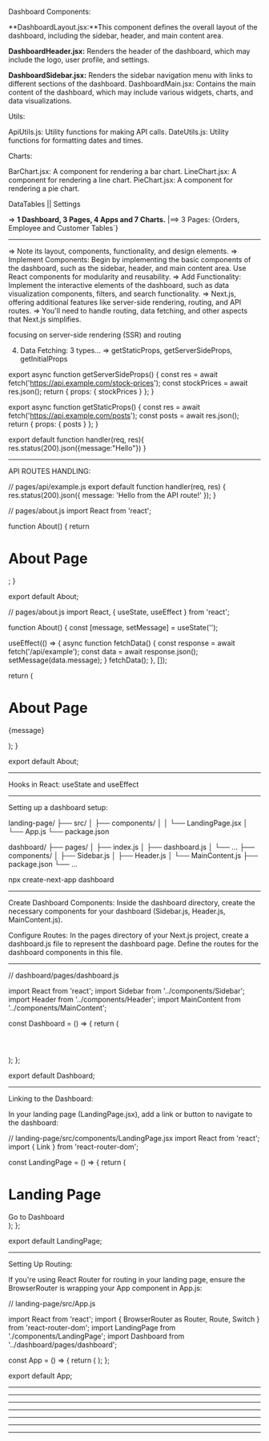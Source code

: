 Dashboard Components:

**DashboardLayout.jsx:**This component defines the overall layout of the dashboard, including the sidebar, header, and main content area.

**DashboardHeader.jsx:** Renders the header of the dashboard, which may include the logo, user profile, and settings.

**DashboardSidebar.jsx:** Renders the sidebar navigation menu with links to different sections of the dashboard.
DashboardMain.jsx: Contains the main content of the dashboard, which may include various widgets, charts, and data visualizations.


Utils:


ApiUtils.js: Utility functions for making API calls.
DateUtils.js: Utility functions for formatting dates and times.


Charts:


BarChart.jsx: A component for rendering a bar chart.
LineChart.jsx: A component for rendering a line chart.
PieChart.jsx: A component for rendering a pie chart.

DataTables || Settings 


=> **1 Dashboard, 3 Pages, 4 Apps and 7 Charts.**
|==> 3 Pages: {Orders, Employee and Customer Tables`}


**********************************************************************************************************

=> Note its layout, components, functionality, and design elements.
=> Implement Components: Begin by implementing the basic components of the dashboard, such as the sidebar, header, and main content area. Use React components for modularity and reusability.
=> Add Functionality: Implement the interactive elements of the dashboard, such as data visualization components, filters, and search functionality.
=> Next.js, offering additional features like server-side rendering, routing, and API routes.
=> You'll need to handle routing, data fetching, and other aspects that Next.js simplifies.

 focusing on server-side rendering (SSR) and routing

4. Data Fetching: 3 types...
 => getStaticProps, getServerSideProps, getInitialProps

 export async function getServerSideProps() {
      const res = await fetch('https://api.example.com/stock-prices');
      const stockPrices = await res.json();
      return { props: { stockPrices } };
    }

  export async function getStaticProps() {
    const res = await fetch('https://api.example.com/posts');
    const posts = await res.json();
    return { props: { posts } };
  }

export default function handler(req, res){
  res.status(200).json({message:"Hello"})
}


**********************************************************************************************************
API ROUTES HANDLING:

// pages/api/example.js
export default function handler(req, res) {
  res.status(200).json({ message: 'Hello from the API route!' });
}


// pages/about.js
import React from 'react';

function About() {
  return <h1>About Page</h1>;
}

export default About;


// pages/about.js
import React, { useState, useEffect } from 'react';

function About() {
  const [message, setMessage] = useState('');

  useEffect(() => {
    async function fetchData() {
      const response = await fetch('/api/example');
      const data = await response.json();
      setMessage(data.message);
    }
    fetchData();
  }, []);

  return (
    <div>
      <h1>About Page</h1>
      <p>{message}</p>
    </div>
  );
}

export default About;


**********************************************************************************************************
Hooks in React:
useState and useEffect


**********************************************************************************************************
Setting up a dashboard setup:

landing-page/
├── src/
│   ├── components/
│   │   └── LandingPage.jsx
│   └── App.js
└── package.json


dashboard/
├── pages/
│   ├── index.js
│   ├── dashboard.js
│   └── ...
├── components/
│   ├── Sidebar.js
│   ├── Header.js
│   └── MainContent.js
├── package.json
└── ...

npx create-next-app dashboard

**********************************************************************************************************

Create Dashboard Components: Inside the dashboard directory, create the necessary components for your dashboard (Sidebar.js, Header.js, MainContent.js).

Configure Routes: In the pages directory of your Next.js project, create a dashboard.js file to represent the dashboard page. Define the routes for the dashboard components in this file.


**********************************************************************************************************

// dashboard/pages/dashboard.js

import React from 'react';
import Sidebar from '../components/Sidebar';
import Header from '../components/Header';
import MainContent from '../components/MainContent';

const Dashboard = () => {
  return (
    <div className="dashboard">
      <Sidebar />
      <div className="content">
        <Header />
        <MainContent />
      </div>
    </div>
  );
};

export default Dashboard;




**********************************************************************************************************

Linking to the Dashboard:

In your landing page (LandingPage.jsx), add a link or button to navigate to the dashboard:

// landing-page/src/components/LandingPage.jsx
import React from 'react';
import { Link } from 'react-router-dom';

const LandingPage = () => {
  return (
    <div>
      <h1>Landing Page</h1>
      <Link to="/dashboard">Go to Dashboard</Link>
    </div>
  );
};

export default LandingPage;


**********************************************************************************************************
Setting Up Routing:

If you're using React Router for routing in your landing page, ensure the BrowserRouter is wrapping your App component in App.js:

// landing-page/src/App.js

import React from 'react';
import { BrowserRouter as Router, Route, Switch } from 'react-router-dom';
import LandingPage from './components/LandingPage';
import Dashboard from '../dashboard/pages/dashboard';

const App = () => {
  return (
    <Router>
      <Switch>
        <Route exact path="/" component={LandingPage} />
        <Route path="/dashboard" component={Dashboard} />
      </Switch>
    </Router>
  );
};

export default App;

**********************************************************************************************************


**********************************************************************************************************




**********************************************************************************************************




**********************************************************************************************************



**********************************************************************************************************



**********************************************************************************************************



**********************************************************************************************************
